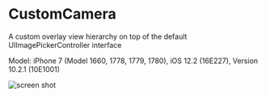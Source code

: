# CustomCamera
A custom overlay view hierarchy on top of the default UIImagePickerController interface

Model: iPhone 7 (Model 1660, 1778, 1779, 1780), iOS 12.2 (16E227), Version 10.2.1 (10E1001)

![screen shot](https://user-images.githubusercontent.com/27608286/57207112-010fc180-6f99-11e9-8ee4-64534030ce6b.png)
